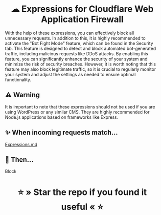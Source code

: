 <div align="center">
    <h1>☁ Expressions for Cloudflare Web Application Firewall</h1>
</div>

With the help of these expressions, you can effectively block all unnecessary requests.
In addition to this, it is highly recommended to activate the "Bot Fight Mode" feature, which can be found in the Security tab.
This feature is designed to detect and block automated bot-generated traffic, including malicious requests like DDoS attacks.
By enabling this feature, you can significantly enhance the security of your system and minimize the risk of security breaches.
However, it is worth noting that this feature may also block legitimate traffic, so it is crucial to regularly monitor your system and adjust the settings as needed to ensure optimal functionality.

## ⚠ Warning
It is important to note that these expressions should not be used if you are using WordPress or any similar CMS. They are highly recommended for Node.js applications based on frameworks like Express.

## ✨ When incoming requests match…
[Expressions.md](Expressions.md)

## 🌠 Then…
Block

<div align="center">
    <h1>⭐ » Star the repo if you found it useful « ⭐</h1>
</div>